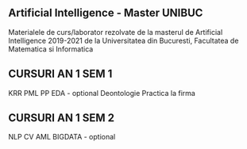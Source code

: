 ## Artificial Intelligence - Master UNIBUC

Materialele de curs/laborator rezolvate de la masterul de Artificial Intelligence 2019-2021 de la Universitatea din Bucuresti, Facultatea de Matematica si Informatica

## CURSURI AN 1 SEM 1
KRR
PML
PP
EDA - optional
Deontologie
Practica la firma

## CURSURI AN 1 SEM 2
NLP
CV
AML
BIGDATA - optional